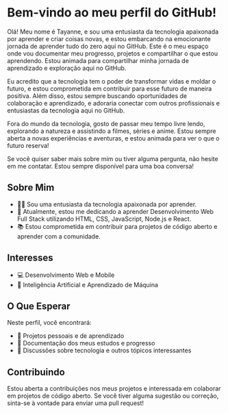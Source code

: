 # Bem-vindo ao meu perfil do GitHub!

Olá! Meu nome é Tayanne, e sou uma entusiasta da tecnologia apaixonada por aprender e criar coisas novas, e estou embarcando na emocionante jornada de aprender tudo do zero aqui no GitHub. Este é o meu espaço onde vou documentar meu progresso, projetos e compartilhar o que estou aprendendo. Estou animada para compartilhar minha jornada de aprendizado e exploração aqui no GitHub.

Eu acredito que a tecnologia tem o poder de transformar vidas e moldar o futuro, e estou comprometida em contribuir para esse futuro de maneira positiva. Além disso, estou sempre buscando oportunidades de colaboração e aprendizado, e adoraria conectar com outros profissionais e entusiastas da tecnologia aqui no GitHub.

Fora do mundo da tecnologia, gosto de passar meu tempo livre lendo, explorando a natureza e assistindo a filmes, séries e anime. Estou sempre aberta a novas experiências e aventuras, e estou animada para ver o que o futuro reserva!

Se você quiser saber mais sobre mim ou tiver alguma pergunta, não hesite em me contatar. Estou sempre disponível para uma boa conversa!


## Sobre Mim

- 👩‍💻 Sou uma entusiasta da tecnologia apaixonada por aprender.
- 🌱 Atualmente, estou me dedicando a aprender Desenvolvimento Web Full Stack utilizando HTML, CSS, JavaScript, Node.js e React.
- 📚 Estou comprometida em contribuir para projetos de código aberto e aprender com a comunidade.

## Interesses

- 💻 Desenvolvimento Web e Mobile
- 🤖 Inteligência Artificial e Aprendizado de Máquina

## O Que Esperar

Neste perfil, você encontrará:

- 📂 Projetos pessoais e de aprendizado
- 📝 Documentação dos meus estudos e progresso
- 💬 Discussões sobre tecnologia e outros tópicos interessantes


## Contribuindo

Estou aberta a contribuições nos meus projetos e interessada em colaborar em projetos de código aberto. Se você tiver alguma sugestão ou correção, sinta-se à vontade para enviar uma pull request!

